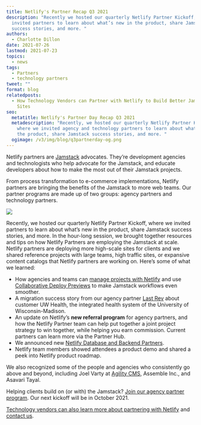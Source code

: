 ```yaml
---
title: Netlify's Partner Recap Q3 2021
description: "Recently we hosted our quarterly Netlify Partner Kickoff, where we
  invited partners to learn about what’s new in the product, share Jamstack
  success stories, and more. "
authors:
  - Charlotte Dillon
date: 2021-07-26
lastmod: 2021-07-23
topics:
  - news
tags:
  - Partners
  - technology partners
tweet: ""
format: blog
relatedposts:
  - How Technology Vendors can Partner with Netlify to Build Better Jamstack
    Sites
seo:
  metatitle: Netlify's Partner Day Recap Q3 2021
  metadescription: "Recently, we hosted our quarterly Netlify Partner Kickoff,
    where we invited agency and technology partners to learn about what’s new in
    the product, share Jamstack success stories, and more. "
  ogimage: /v3/img/blog/q3partnerday-og.png
---
```

Netlify partners are [Jamstack](https://www.netlify.com/jamstack/) advocates. They’re development agencies and technologists who help advocate for the Jamstack, and educate developers about how to make the most out of their Jamstack projects.

From process transformation to e-commerce implementations, Netlify partners are bringing the benefits of the Jamstack to more web teams. Our partner programs are made up of two groups: agency partners and technology partners.

![](https://lh3.googleusercontent.com/HxrV6nERzRht0UGTxVtwx4t_fuxEN9JafF3gp6WE-YOaP9HZfcYKMpuneqIy9hOOKazo9Zz9Zoy7qdXyxKuo73vJo4jKRIDZo3HNHyv-6p_UNyxru4JGs-Xm7nfZw04MGpmPVu2e)

Recently, we hosted our quarterly Netlify Partner Kickoff, where we invited partners to learn about what’s new in the product, share Jamstack success stories, and more. In the hour-long session, we brought together resources and tips on how Netlify Partners are employing the Jamstack at scale. Netlify partners are deploying more high-scale sites for clients and we shared reference projects with large teams, high traffic sites, or expansive content catalogs that Netlify partners are working on. Here’s some of what we learned:

* How agencies and teams can [manage projects with Netlify](https://www.netlify.com/blog/2021/07/19/the-agency-partners-guide-to-managing-client-projects-with-netlify/) and use [Collaborative Deploy Previews](https://www.netlify.com/products/deploy-previews/) to make Jamstack workflows even smoother.
* A migration success story from our agency partner [Last Rev](https://www.lastrev.com/) about customer UW Health, the integrated health system of the University of Wisconsin-Madison.
* An update on Netlify’s **new referral program** for agency partners, and how the Netlify Partner team can help put together a joint project strategy to win together, while helping you earn commission. Current partners can learn more via the Partner Hub. 
* We announced new [Netlify Database and Backend Partners](https://www.netlify.com/blog/2021/07/20/netlify-adds-four-database-backend-partners-to-its-enterprise-tech-showcase/).
* Netlify team members showed attendees a product demo and shared a peek into Netlify product roadmap.

We also recognized some of the people and agencies who consistently go above and beyond, including Joel Varty at [Agility CMS](https://agilitycms.com/partners/integrations/netlify), Assemble Inc., and Asavari Tayal.

Helping clients build on (or with) the Jamstack? [Join our agency partner program](https://www.netlify.com/partners/agency/). Our next kickoff will be in October 2021.

[Technology vendors can also learn more about partnering with Netlify](https://www.netlify.com/blog/2020/12/15/how-technology-vendors-can-partner-with-netlify-to-build-better-jamstack-sites/) and [contact us](mailto:partners@netlify.com).
